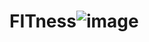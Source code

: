 # FITness![image](https://user-images.githubusercontent.com/118331054/235572618-8d648eb2-f09b-44fa-9663-42d19c0faf52.png)
